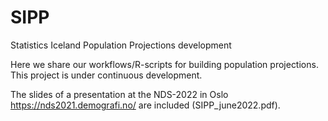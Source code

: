 # SIPP
Statistics Iceland Population Projections development

Here we share our workflows/R-scripts for building population projections. This project is under continuous development.

The slides of a presentation at the NDS-2022 in Oslo https://nds2021.demografi.no/ are included (SIPP_june2022.pdf).
